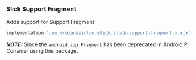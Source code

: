 ### Slick Support Fragment

Adds support for Support Fragment

```groovy
implementation 'com.mrezanasirloo.slick:slick-support-fragment:x.x.x'
```

**_NOTE:_** Since the `android.app.Fragment` has been deprecated in Android P, Consider using this package.


